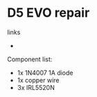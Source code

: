 # D5 EVO repair


links
- []()


Component list:
- 1x 1N4007 1A diode
- 1x copper wire
- 3x IRL5520N